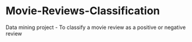 # Movie-Reviews-Classification
Data mining project - To classify a movie review as a positive or negative review
